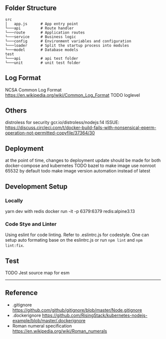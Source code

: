 ## Folder Structure
```
src
│   app.js      # App entry point
└───api         # Route handler
└───route       # Application routes
└───service     # Business logic
└───config      # Environment variables and configuration
└───loader      # Split the startup process into modules
└───model       # Database models
test
└───api         # api test folder
└───unit        # unit test folder
```

## Log Format
NCSA Common Log Format https://en.wikipedia.org/wiki/Common_Log_Format
TODO loglevel

## Others
distroless for security
gcr.io/distroless/nodejs:14
ISSUE: https://discuss.circleci.com/t/docker-build-fails-with-nonsensical-eperm-operation-not-permitted-copyfile/37364/30


## Deployment
at the point of time, changes to deployment update should be made for both docker-compose and kubernetes
TODO bazel to make image use nonroot 65532 by default
todo make image version automation instead of latest

## Development Setup
### Locally
yarn dev
with redis docker run -it -p 6379:6379 redis:alpine3.13

### Code Stye and Linter
Using eslint for code linting. Refer to .eslintrc.js for codestyle.
One can setup auto formating base on the eslintrc.js or run `npm lint` and `npm lint:fix`. 

## Test
TODO Jest source map for esm

---
## Reference
- .gitignore https://github.com/github/gitignore/blob/master/Node.gitignore
- .dockerignore https://github.com/RisingStack/kubernetes-nodejs-example/blob/master/.dockerignore
- Roman numeral specification https://en.wikipedia.org/wiki/Roman_numerals
